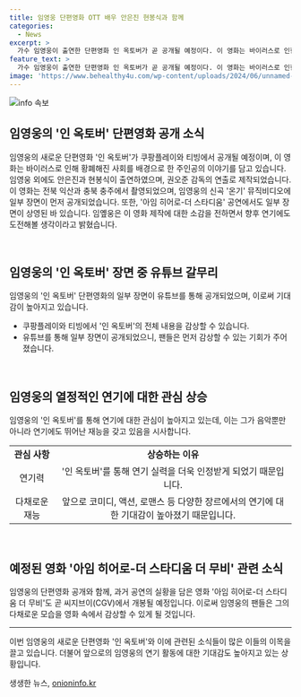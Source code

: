 ```yaml
---
title: 임영웅 단편영화 OTT 배우 안은진 현봉식과 함께
categories:
  - News
excerpt: >
  가수 임영웅이 출연한 단편영화 인 옥토버가 곧 공개될 예정이다. 이 영화는 바이러스로 인한 황폐한 사회 속에서 주인공이 겪는 다양한 사건과 감정을 다룬다. 신곡 온기 뮤직비디오에서 일부 영상이 먼저 공개된 이 영화는 임영웅의 연기 변신을 기대하게 한다. 또한, 임영웅의 공연 현장을 담은 영화도 올 여름에 개봉할 예정이다. 임영웅은 휴가 중 혼자 시나리오를 쓰고 감독님과 협력하여 단편영화를 완성했는데, 이에 관한 이야기를 전하며 앞으로 연기도 도전해보고 싶다는 의지를 밝혔다.
feature_text: >
  가수 임영웅이 출연한 단편영화 인 옥토버가 곧 공개될 예정이다. 이 영화는 바이러스로 인한 황폐한 사회 속에서 주인공이 겪는 다양한 사건과 감정을 다룬다. 신곡 온기 뮤직비디오에서 일부 영상이 먼저 공개된 이 영화는 임영웅의 연기 변신을 기대하게 한다. 또한, 임영웅의 공연 현장을 담은 영화도 올 여름에 개봉할 예정이다. 임영웅은 휴가 중 혼자 시나리오를 쓰고 감독님과 협력하여 단편영화를 완성했는데, 이에 관한 이야기를 전하며 앞으로 연기도 도전해보고 싶다는 의지를 밝혔다.
image: 'https://www.behealthy4u.com/wp-content/uploads/2024/06/unnamed-file.png'
---
```


<p><img src="https://www.behealthy4u.com/wp-content/uploads/2024/06/unnamed-file.png" alt="info 속보" /></p>

<h2 data-ke-size="size26">임영웅의 '인 옥토버' 단편영화 공개 소식</h2>

<p>임영웅의 새로운 단편영화 '인 옥토버'가 쿠팡플레이와 티빙에서 공개될 예정이며, 이 영화는 바이러스로 인해 황폐해진 사회를 배경으로 한 주인공의 이야기를 담고 있습니다. 임영웅 외에도 안은진과 현봉식이 출연하였으며, 권오준 감독의 연출로 제작되었습니다. 이 영화는 전북 익산과 충북 충주에서 촬영되었으며, 임영웅의 신곡 '온기' 뮤직비디오에 일부 장면이 먼저 공개되었습니다. 또한, '아임 히어로-더 스타디움' 공연에서도 일부 장면이 상영된 바 있습니다. 임옢웅은 이 영화 제작에 대한 소감을 전하면서 향후 연기에도 도전해볼 생각이라고 밝혔습니다.</p>

<p data-ke-size="size16">&nbsp;</p>

<h2 data-ke-size="size26">임영웅의 '인 옥토버' 장면 중 유튜브 갈무리</h2>

<p>임영웅의 '인 옥토버' 단편영화의 일부 장면이 유튜브를 통해 공개되었으며, 이로써 기대감이 높아지고 있습니다.</p>

<ul>
  <li>쿠팡플레이와 티빙에서 '인 옥토버'의 전체 내용을 감상할 수 있습니다.</li>
  <li>유튜브를 통해 일부 장면이 공개되었으니, 팬들은 먼저 감상할 수 있는 기회가 주어졌습니다.</li>
</ul>

<p data-ke-size="size16">&nbsp;</p>

<h2 data-ke-size="size26">임영웅의 열정적인 연기에 대한 관심 상승</h2>

<p>임영웅의 '인 옥토버'를 통해 연기에 대한 관심이 높아지고 있는데, 이는 그가 음악뿐만 아니라 연기에도 뛰어난 재능을 갖고 있음을 시사합니다.</p>

<table>
  <tr>
    <td style="text-align: center; height: 17px;"><b>관심 사항</b></td>
    <td style="text-align: center; height: 17px;"><b>상승하는 이유</b></td>
  </tr>
  <tr>
    <td style="text-align: center; height: 17px;">연기력</td>
    <td style="text-align: center; height: 17px;">'인 옥토버'를 통해 연기 실력을 더욱 인정받게 되었기 때문입니다.</td>
  </tr>
  <tr>
    <td style="text-align: center; height: 17px;">다채로운 재능</td>
    <td style="text-align: center; height: 17px;">앞으로 코미디, 액션, 로맨스 등 다양한 장르에서의 연기에 대한 기대감이 높아졌기 때문입니다.</td>
  </tr>
</table>

<p data-ke-size="size16">&nbsp;</p>

<h2 data-ke-size="size26">예정된 영화 '아임 히어로-더 스타디움 더 무비' 관련 소식</h2>

<p>임영웅의 단편영화 공개와 함께, 과거 공연의 실황을 담은 영화 '아임 히어로-더 스타디움 더 무비'도 곧 씨지브이(CGV)에서 개봉될 예정입니다. 이로써 임영웅의 팬들은 그의 다채로운 모습을 영화 속에서 감상할 수 있게 될 것입니다.</p>

<hr>

<p>이번 임영웅의 새로운 단편영화 '인 옥토버'와 이에 관련된 소식들이 많은 이들의 이목을 끌고 있습니다. 더불어 앞으로의 임영웅의 연기 활동에 대한 기대감도 높아지고 있는 상황입니다.</p>
생생한 뉴스, <a href="https://onioninfo.kr" rel="dofollow">onioninfo.kr</a>


